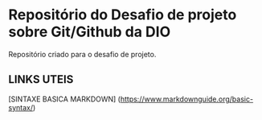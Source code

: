 # Repositório do Desafio de projeto sobre Git/Github da DIO
Repositório criado para o desafio de projeto.

## LINKS UTEIS
[SINTAXE BASICA MARKDOWN] (https://www.markdownguide.org/basic-syntax/)

